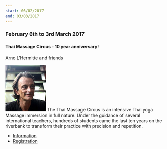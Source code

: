 ```yaml
---
start: 06/02/2017
end: 03/03/2017
---
```


### February 6th to 3rd March 2017

#### Thai Massage Circus - 10 year anniversary!

Arno L&#39;Hermitte and friends 

![arno](assets/img/teachers/arno.jpg) The Thai Massage Circus is an intensive Thai yoga Massage immersion in full nature.  Under the guidance of several international teachers, hundreds of students came the last ten years on the riverbank to transform their practice with precision and repetition.

* [Information](mailto:arnothehermit@hotmail.com "arnothehermit@hotmail.com")
* [Registration](http://www.thaimassagecircus.com)
